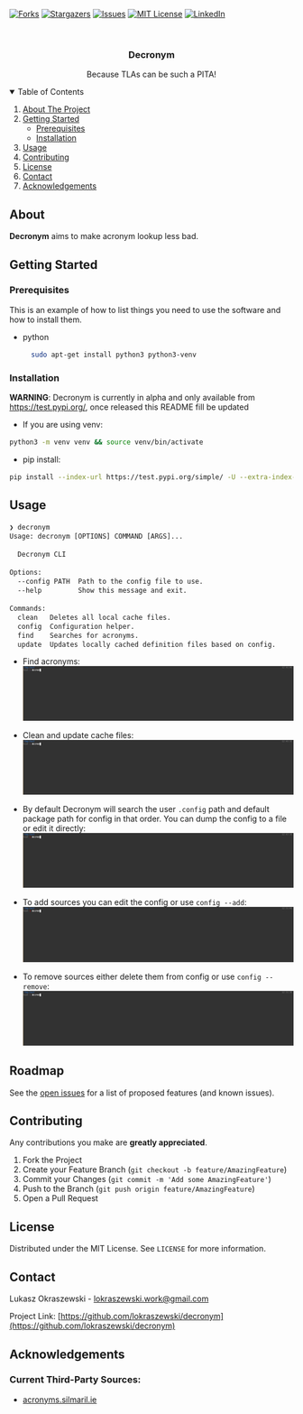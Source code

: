 <!-- PROJECT SHIELDS -->
[![Forks][forks-shield]][forks-url]
[![Stargazers][stars-shield]][stars-url]
[![Issues][issues-shield]][issues-url]
[![MIT License][license-shield]][license-url]
[![LinkedIn][linkedin-shield]][linkedin-url]



<!-- PROJECT LOGO -->
<br />
<p align="center">
  <!-- TODO: Get a logo
   <a href="">
    <img src="images/logo.png" alt="Logo" width="80" height="80">
  </a> -->

  <h3 align="center">Decronym</h3>

  <p align="center">
    Because TLAs can be such a PITA!
  </p>
</p>



<!-- TABLE OF CONTENTS -->
<details open="open">
  <summary>Table of Contents</summary>
  <ol>
    <li>
      <a href="#about-the-project">About The Project</a>
    </li>
    <li>
      <a href="#getting-started">Getting Started</a>
      <ul>
        <li><a href="#prerequisites">Prerequisites</a></li>
        <li><a href="#installation">Installation</a></li>
      </ul>
    </li>
    <li><a href="#usage">Usage</a></li>
    <li><a href="#contributing">Contributing</a></li>
    <li><a href="#license">License</a></li>
    <li><a href="#contact">Contact</a></li>
    <li><a href="#acknowledgements">Acknowledgements</a></li>
  </ol>
</details>



<!-- ABOUT THE PROJECT -->
## About
**Decronym** aims to make acronym lookup less bad. 


<!-- GETTING STARTED -->
## Getting Started
### Prerequisites

This is an example of how to list things you need to use the software and how to install them.
* python
  ```sh
    sudo apt-get install python3 python3-venv
  ```

### Installation
**WARNING**: Decronym is currently in alpha and only available from https://test.pypi.org/, once released this README fill be updated

* If you are using venv:
```sh
python3 -m venv venv && source venv/bin/activate
```

* pip install:
```sh
pip install --index-url https://test.pypi.org/simple/ -U --extra-index-url https://pypi.org/simple decronym
```


<!-- USAGE EXAMPLES -->
## Usage
```
❯ decronym
Usage: decronym [OPTIONS] COMMAND [ARGS]...

  Decronym CLI

Options:
  --config PATH  Path to the config file to use.
  --help         Show this message and exit.

Commands:
  clean   Deletes all local cache files.
  config  Configuration helper.
  find    Searches for acronyms.
  update  Updates locally cached definition files based on config.
```

* Find acronyms:
![](docs/gif/find_dma_gmt.mp4.gif)

* Clean and update cache files:
![](docs/gif/clean_update.mp4.gif)

* By default Decronym will search the user `.config` path and default package path for config in that order. You can dump the config to a file or edit it directly:
![](docs/gif/config_dump_edit.mp4.gif)

* To add sources you can edit the config or use `config --add`:
![](docs/gif/add_source.mp4.gif)

* To remove sources either delete them from config or use `config --remove`:
![](docs/gif/remove_source.mp4.gif) 

<!-- ROADMAP -->
## Roadmap
See the [open issues](https://github.com/lokraszewski/decronym/issues) for a list of proposed features (and known issues).



<!-- CONTRIBUTING -->
## Contributing
Any contributions you make are **greatly appreciated**.

1. Fork the Project
2. Create your Feature Branch (`git checkout -b feature/AmazingFeature`)
3. Commit your Changes (`git commit -m 'Add some AmazingFeature'`)
4. Push to the Branch (`git push origin feature/AmazingFeature`)
5. Open a Pull Request



<!-- LICENSE -->
## License
Distributed under the MIT License. See `LICENSE` for more information.



<!-- CONTACT -->
## Contact
Lukasz Okraszewski  - lokraszewski.work@gmail.com

Project Link: [https://github.com/lokraszewski/decronym](https://github.com/lokraszewski/decronym)


<!-- ACKNOWLEDGEMENTS -->
## Acknowledgements
### Current Third-Party Sources:
* [acronyms.silmaril.ie](acronyms.silmaril.ie)



<!-- MARKDOWN LINKS & IMAGES -->
<!-- https://www.markdownguide.org/basic-syntax/#reference-style-links -->
[forks-shield]: https://img.shields.io/github/forks/lokraszewski/decronym.svg?style=for-the-badge
[forks-url]: https://github.com/lokraszewski/decronym/network/members
[stars-shield]: https://img.shields.io/github/stars/lokraszewski/decronym.svg?style=for-the-badge
[stars-url]: https://github.com/lokraszewski/decronym/stargazers
[issues-shield]: https://img.shields.io/github/issues/lokraszewski/decronym.svg?style=for-the-badge
[issues-url]: https://github.com/lokraszewski/decronym/issues
[license-shield]: https://img.shields.io/github/license/lokraszewski/decronym.svg?style=for-the-badge
[license-url]: https://github.com/lokraszewski/decronym/blob/main/LICENSE
[linkedin-shield]: https://img.shields.io/badge/-LinkedIn-black.svg?style=for-the-badge&logo=linkedin&colorB=555
[linkedin-url]: https://www.linkedin.com/in/lukasz-okraszewski-5511b4a6/?originalSubdomain=uk
[product-screenshot]: images/screenshot.png